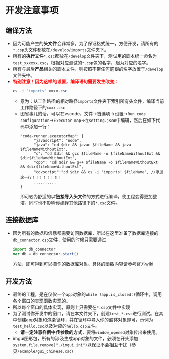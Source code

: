 # 开发注意事项
## 编译方法
+ 因为可能产生的**头文件**会非常多，为了保证格式统一，方便开发，请所有的`*.csp`头文件都放在`/develop/imports`文件夹下。
+ 所有的**执行文件**`*.csc`都放在`/develop`文件夹下，测试用的脚本统一命名为`test_xxxxxx.csc`，根据对应测试的`*.csp`包的名字，起为对应的名字。
+ 所有与最后**产品**相关的脚本文件，则按照不带任何前缀的名字放置于`/develop`文件夹中。
+ **<font color=red>特别注意！因为这样的设置，编译语句需要发生改变：</font>**
  ```java
  cs -i "imports" xxxx.csc
  ```
  + 意为：从工作路径的相对路径`imports`文件夹下索引所有头文件，编译当前工作路径下的`xxxx.csc`
  + 图省事儿的话，可以在vscode，文件->首选项->设置->`Run code configuration`->`Executor map`->`在setting.json`中编辑，然后在如下代码中添加一行：
    ```
    "code-runner.executorMap": {
          "javascript": "node",
          "java": "cd $dir && javac $fileName && java $fileNameWithoutExt",
          "c": "cd $dir && gcc $fileName -o $fileNameWithoutExt && $dir$fileNameWithoutExt",
          "cpp": "cd $dir && g++ $fileName -o $fileNameWithoutExt && $dir$fileNameWithoutExt",
          "covscript":"cd $dir && cs -i 'imports' $fileName", //添加这一行！！！！！！！！
          ..........
    }
    ``` 
    即可较为舒适的以**链接导入头文件**的方式进行编译，使工程变得更加整洁，同时也不影响你编译其他路径下的`*.csc`文件。
## 连接数据库
+ 因为所有的数据和信息都需要访问数据库，所以在这里准备了数据库连接的`db_connector.csp`文件，使用的时候只需要通过
  ```javascript
  import db_connector
  var db = db_connector.start()
  ```
  方法，即可得到可以操作的数据库对象。具体的函数内容请参考官方wiki
## 开发方法
+ 最终的工程，是在仅仅一个`app`对象的`while !app.is_closed()`循环中，调用各个窗口的实现函数实现的。
+ 所以每个窗口的具体实现，原则上只需要在`*.csp`文件中实现
+ 为了测试你开发中的窗口，请在本文件夹下，创建`test_*.csc`进行测试。在其中创建app对象和渲染循环，并在循环中导入你的窗体对象即可，示例为`test_hello.csc`以及对应的`hello.csp`文件。
  + **请一定注意样例中传参数的方式**，要将`window_opened`对象传出来使用。
+ imgui图形包，所有的涉及生成app对象的文件，必须在开头添加`system.file.remove("./imgui.ini")`以保证不会相互干扰（参见`/example/gui_chinese.csc`)